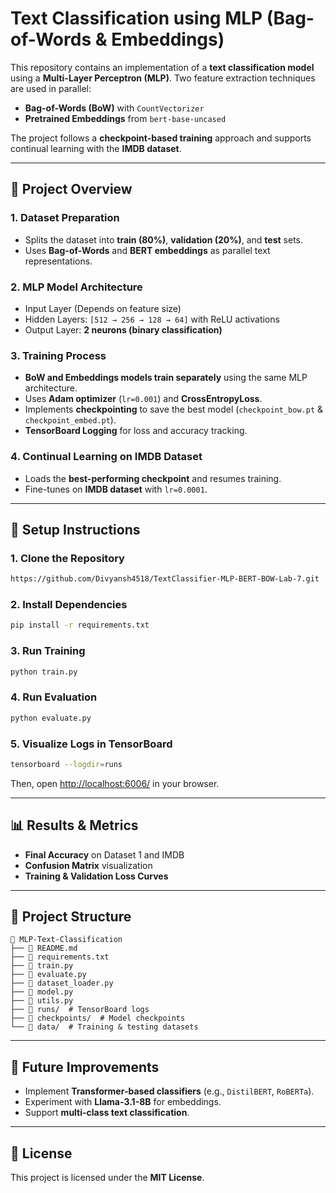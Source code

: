 # Text Classification using MLP (Bag-of-Words & Embeddings)

This repository contains an implementation of a **text classification model** using a **Multi-Layer Perceptron (MLP)**. Two feature extraction techniques are used in parallel:
- **Bag-of-Words (BoW)** with `CountVectorizer`
- **Pretrained Embeddings** from `bert-base-uncased`

The project follows a **checkpoint-based training** approach and supports continual learning with the **IMDB dataset**.

---
## 📌 **Project Overview**

### **1. Dataset Preparation**
- Splits the dataset into **train (80%)**, **validation (20%)**, and **test** sets.
- Uses **Bag-of-Words** and **BERT embeddings** as parallel text representations.

### **2. MLP Model Architecture**
- Input Layer (Depends on feature size)
- Hidden Layers: `[512 → 256 → 128 → 64]` with ReLU activations
- Output Layer: **2 neurons (binary classification)**

### **3. Training Process**
- **BoW and Embeddings models train separately** using the same MLP architecture.
- Uses **Adam optimizer** (`lr=0.001`) and **CrossEntropyLoss**.
- Implements **checkpointing** to save the best model (`checkpoint_bow.pt` & `checkpoint_embed.pt`).
- **TensorBoard Logging** for loss and accuracy tracking.

### **4. Continual Learning on IMDB Dataset**
- Loads the **best-performing checkpoint** and resumes training.
- Fine-tunes on **IMDB dataset** with `lr=0.0001`.

---
## 🚀 **Setup Instructions**

### **1. Clone the Repository**
```sh
https://github.com/Divyansh4518/TextClassifier-MLP-BERT-BOW-Lab-7.git
```

### **2. Install Dependencies**
```sh
pip install -r requirements.txt
```

### **3. Run Training**
```sh
python train.py
```

### **4. Run Evaluation**
```sh
python evaluate.py
```

### **5. Visualize Logs in TensorBoard**
```sh
tensorboard --logdir=runs
```
Then, open [http://localhost:6006/](http://localhost:6006/) in your browser.

---
## 📊 **Results & Metrics**
- **Final Accuracy** on Dataset 1 and IMDB
- **Confusion Matrix** visualization
- **Training & Validation Loss Curves**

---
## 📁 **Project Structure**
```
📂 MLP-Text-Classification
├── 📜 README.md
├── 📜 requirements.txt
├── 📜 train.py
├── 📜 evaluate.py
├── 📜 dataset_loader.py
├── 📜 model.py
├── 📜 utils.py
├── 📂 runs/  # TensorBoard logs
├── 📂 checkpoints/  # Model checkpoints
└── 📂 data/  # Training & testing datasets
```

---
## 🤖 **Future Improvements**
- Implement **Transformer-based classifiers** (e.g., `DistilBERT`, `RoBERTa`).
- Experiment with **Llama-3.1-8B** for embeddings.
- Support **multi-class text classification**.

---
## 📜 **License**
This project is licensed under the **MIT License**.

